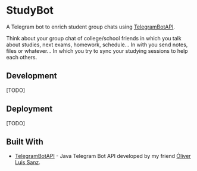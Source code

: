 # StudyBot
A Telegram bot to enrich student group chats using [TelegramBotAPI](https://github.com/OliverSanz/TelegramBotAPI). 

Think about your group chat of college/school friends in which you talk about studies, next exams, homework, schedule... In with you send notes, files or whatever... In which you try to sync your studying sessions to help each others.

## Development
[TODO]

## Deployment
[TODO]

## Built With
- [TelegramBotAPI](https://github.com/OliverLSanz/TelegramBotAPI) - Java Telegram Bot API developed by my friend [Óliver Luis Sanz](https://github.com/oliverlsanz).
